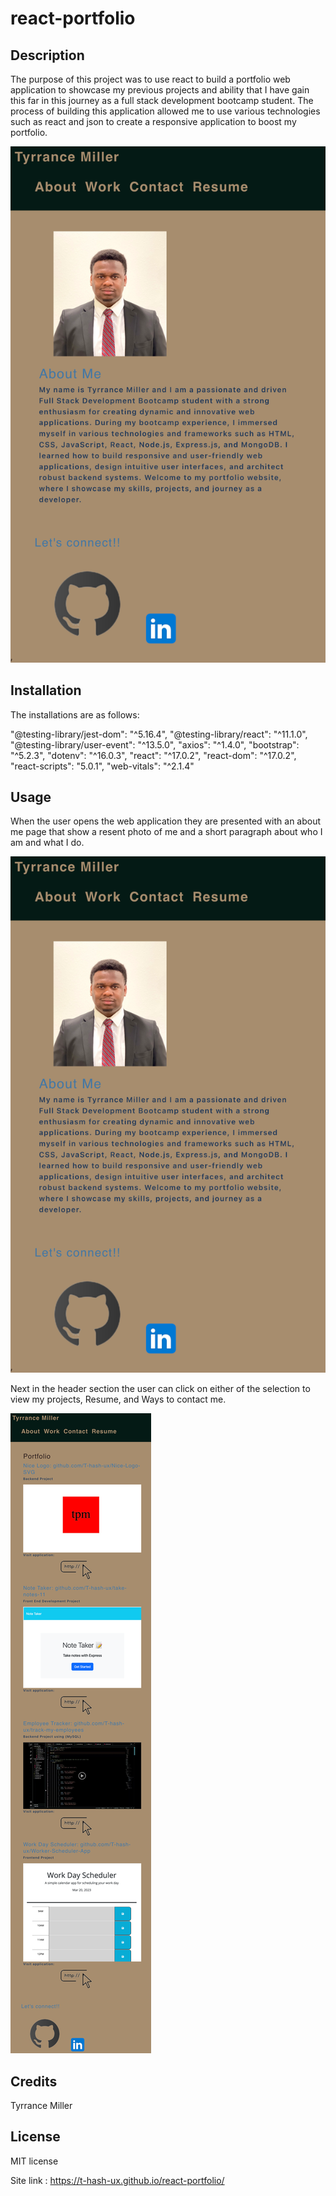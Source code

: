 # react-portfolio

## Description

The purpose of this project was to use react to build a portfolio web application to showcase my previous projects and ability that I have gain this far in this journey as a full stack development bootcamp student. The process of building this application allowed me to use various technologies  such as react and json to create a responsive application to boost my portfolio.


![image 1](src/images/Projectphoto.png)





## Installation

The installations are as follows: 

 "@testing-library/jest-dom": "^5.16.4",
    "@testing-library/react": "^11.1.0",
    "@testing-library/user-event": "^13.5.0",
    "axios": "^1.4.0",
    "bootstrap": "^5.2.3",
    "dotenv": "^16.0.3",
    "react": "^17.0.2",
    "react-dom": "^17.0.2",
    "react-scripts": "5.0.1",
    "web-vitals": "^2.1.4"


## Usage 

When the user opens the web application they are presented with an about me page that show a resent photo of me and a short paragraph about who I am and what I do.

![image 1](src/images/Projectphoto.png)



Next in the header section the user can click on either of the selection to view my projects, Resume, and Ways to contact me.

![image 2](src/images/Image%202.png)

## Credits

Tyrrance Miller

## License

MIT license

Site link :  https://t-hash-ux.github.io/react-portfolio/